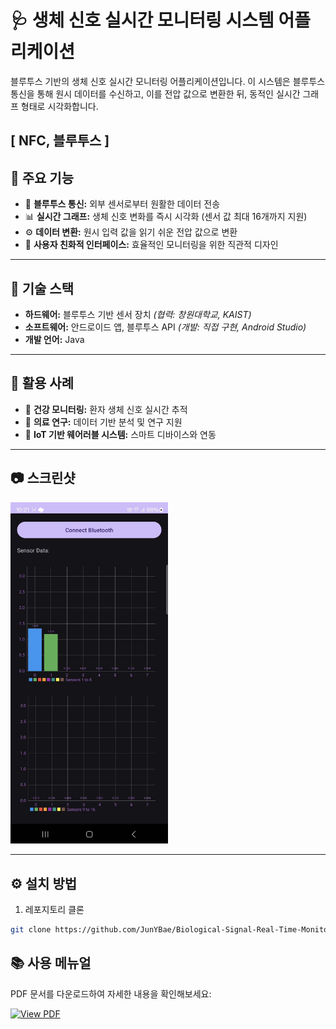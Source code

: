 # 🩺 생체 신호 실시간 모니터링 시스템 어플리케이션  
블루투스 기반의 생체 신호 실시간 모니터링 어플리케이션입니다. 이 시스템은 블루투스 통신을 통해 원시 데이터를 수신하고, 이를 전압 값으로 변환한 뒤, 동적인 실시간 그래프 형태로 시각화합니다.

[ NFC, 블루투스 ]
---

## 🚀 주요 기능  
- 📡 **블루투스 통신:** 외부 센서로부터 원활한 데이터 전송
- 📊 **실시간 그래프:** 생체 신호 변화를 즉시 시각화 (센서 값 최대 16개까지 지원)
- ⚙️ **데이터 변환:** 원시 입력 값을 읽기 쉬운 전압 값으로 변환  
- 📱 **사용자 친화적 인터페이스:** 효율적인 모니터링을 위한 직관적 디자인  
---

## 🔧 기술 스택  
- **하드웨어:** 블루투스 기반 센서 장치 *(협력: 창원대학교, KAIST)*  
- **소프트웨어:** 안드로이드 앱, 블루투스 API *(개발: 직접 구현, Android Studio)*  
- **개발 언어:** Java  

---

## 🌟 활용 사례  
- 🏥 **건강 모니터링:** 환자 생체 신호 실시간 추적  
- 🔬 **의료 연구:** 데이터 기반 분석 및 연구 지원  
- 📲 **IoT 기반 웨어러블 시스템:** 스마트 디바이스와 연동  

---

## 📷 스크린샷  
<img src="img/real_time_graph.jpg" alt="실시간 그래프" style="width:50%;"> 

---

## ⚙️ 설치 방법  
1. 레포지토리 클론  
```bash
git clone https://github.com/JunYBae/Biological-Signal-Real-Time-Monitoring-System-Application.git
```
## 📚 사용 메뉴얼

PDF 문서를 다운로드하여 자세한 내용을 확인해보세요:

[![View PDF](https://img.shields.io/badge/View%20PDF-%23FF4C4C?style=for-the-badge&logo=adobe&logoColor=white)](menual.pdf)
